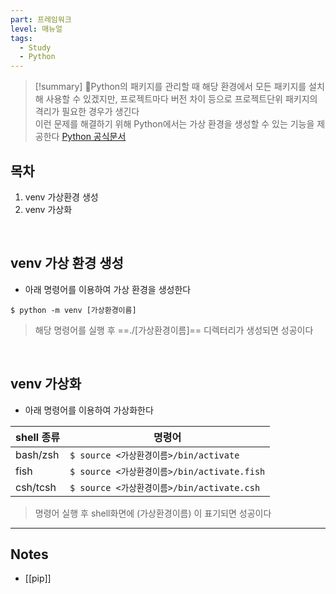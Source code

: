```yaml
---
part: 프레임워크
level: 매뉴얼
tags:
  - Study
  - Python
---
```

> [!summary]
> Python의 패키지를 관리할 때 해당 환경에서 모든 패키지를 설치해 사용할 수 있겠지만, 프로젝트마다 버전 차이 등으로 프로젝트단위 패키지의 격리가 필요한 경우가 생긴다<br>
> 이런 문제를 해결하기 위해 Python에서는 가상 환경을 생성할 수 있는 기능을 제공한다
> [Python 공식문서](https://docs.python.org/ko/3/library/venv.html)


## 목차
1. venv 가상환경 생성
2. venv 가상화

<br>

## venv 가상 환경 생성
- 아래 명령어를 이용하여 가상 환경을 생성한다
~~~
$ python -m venv [가상환경이름]
~~~
> 해당 명령어를 실행 후 ==./\[가상환경이름]== 디렉터리가 생성되면 성공이다

<br>

## venv 가상화
- 아래 명령어를 이용하여 가상화한다

| shell 종류 | 명령어 |
| ---- | ---- |
| bash/zsh | `$ source <가상환경이름>/bin/activate` |
| fish | `$ source <가상환경이름>/bin/activate.fish` |
| csh/tcsh | `$ source <가상환경이름>/bin/activate.csh` |
> 명령어 실행 후 shell화면에 (가상환경이름) 이 표기되면 성공이다

---
## Notes
- [[pip]]